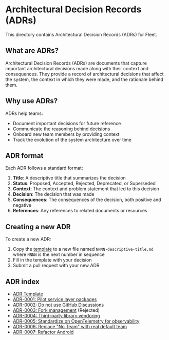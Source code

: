 # Architectural Decision Records (ADRs)

This directory contains Architectural Decision Records (ADRs) for Fleet.

## What are ADRs?

Architectural Decision Records (ADRs) are documents that capture important architectural decisions made along with their context and consequences. They provide a record of architectural decisions that affect the system, the context in which they were made, and the rationale behind them.

## Why use ADRs?

ADRs help teams:
- Document important decisions for future reference
- Communicate the reasoning behind decisions
- Onboard new team members by providing context
- Track the evolution of the system architecture over time

## ADR format

Each ADR follows a standard format:

1. **Title**: A descriptive title that summarizes the decision
2. **Status**: Proposed, Accepted, Rejected, Deprecated, or Superseded
3. **Context**: The context and problem statement that led to this decision
4. **Decision**: The decision that was made
5. **Consequences**: The consequences of the decision, both positive and negative
6. **References**: Any references to related documents or resources

## Creating a new ADR

To create a new ADR:

1. Copy the [template](template.md) to a new file named `NNNN-descriptive-title.md` where `NNNN` is the next number in sequence
2. Fill in the template with your decision
3. Submit a pull request with your new ADR

## ADR index

<!-- Add new ADRs to this list -->

- [ADR Template](template.md)
- [ADR-0001: Pilot service layer packages](0001-pilot-service-layer-packages.md)
- [ADR-0002: Do not use GitHub Discussions](0002-github-discussions.md)
- [ADR-0003: Fork management](0003-fork-management.md) (Rejected)
- [ADR-0004: Third-party library vendoring](0004-third-party-vendoring.md)
- [ADR-0005: Standardize on OpenTelemetry for observability](0005-opentelemetry-standardization.md)
- [ADR-0006: Replace "No Team" with real default team](0006-replace-no-team-with-default-team.md)
- [ADR-0007: Refactor Android](0007-refactor-android.md)
